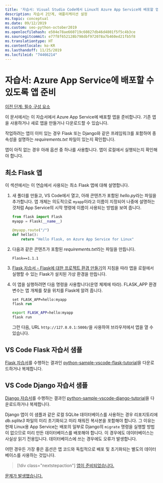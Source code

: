 ```yaml
---
title: '자습서: Visual Studio Code에서 Linux의 Azure App Service에 배포할 앱 준비'
description: 자습서 2단계, 애플리케이션 설정
ms.topic: conceptual
ms.date: 09/12/2019
ms.custom: seo-python-october2019
ms.openlocfilehash: e504e78ae660719c60827db46d4801f5f5c4b3ce
ms.sourcegitcommit: e77f8f652128b798dbf972078a7b460ed21fb5f8
ms.translationtype: HT
ms.contentlocale: ko-KR
ms.lasthandoff: 11/25/2019
ms.locfileid: "74466214"
---
```

# <a name="tutorial-prepare-your-app-for-deployment-to-azure-app-service"></a>자습서: Azure App Service에 배포할 수 있도록 앱 준비

[이전 단계: 필수 구성 요소](tutorial-deploy-app-service-on-linux-01.md)

이 문서에서는 이 자습서에서 Azure App Service에 배포할 앱을 준비합니다. 기존 앱을 사용하거나 새로 앱을 만들거나 다운로드할 수 있습니다.

작업하려는 앱이 이미 있는 경우 Flask 또는 Django와 같은 프레임워크를 포함하여 종속성을 설명하는 *requirements.txt* 파일이 있는지 확인합니다.

앱이 아직 없는 경우 아래 옵션 중 하나를 사용합니다. 앱이 로컬에서 실행되는지 확인해야 합니다.

## <a name="minimal-flask-app"></a>최소 Flask 앱

이 섹션에서는 이 연습에서 사용되는 최소 Flask 앱에 대해 설명합니다.

1. 새 폴더를 만들고, VS Code에서 열고, 아래 콘텐츠가 포함된 *hello.py*라는 파일을 추가합니다. 앱 개체는 의도적으로 `myapp`이라고 이름이 지정되어 나중에 설명하는 것처럼 App Service의 시작 명령에 이름이 사용되는 방법을 보여 줍니다.

    ```python
    from flask import Flask
    myapp = Flask(__name__)

    @myapp.route("/")
    def hello():
        return "Hello Flask, on Azure App Service for Linux"
    ```

1. 다음과 같은 콘텐츠가 포함된 *requirements.txt*라는 파일을 만듭니다.

    ```text
    Flask==1.1.1
    ```

1. [Flask 자습서 - Flask에 대한 프로젝트 환경 만들기](https://code.visualstudio.com/docs/python/tutorial-flask#create-a-project-environment-for-flask)의 지침을 따라 앱을 로컬에서 실행할 수 있는 Flask가 설치된 가상 환경을 만듭니다.

1. 이 앱을 실행하려면 다음 명령을 사용합니다(운영 체제에 따라). FLASK_APP 환경 변수는 앱 개체를 찾을 위치를 Flask에 알려 줍니다.

    ```ps
    set FLASK_APP=hello:myapp
    flask run
    ```

    ```bash
    export FLASK_APP=hello:myapp
    flask run
    ```

    그런 다음, URL `http://127.0.0.1:5000/`을 사용하여 브라우저에서 앱을 열 수 있습니다.

## <a name="vs-code-flask-tutorial-sample"></a>VS Code Flask 자습서 샘플

[Flask 자습서](https://code.visualstudio.com/docs/python/tutorial-flask)를 수행하는 결과인 [python-sample-vscode-flask-tutorial](https://github.com/Microsoft/python-sample-vscode-flask-tutorial)을 다운로드하거나 복제합니다.

## <a name="vs-code-django-tutorial-sample"></a>VS Code Django 자습서 샘플

[Django 자습서](https://code.visualstudio.com/docs/python/tutorial-django)를 수행하는 결과인 [python-sample-vscode-django-tutorial](https://github.com/Microsoft/python-sample-vscode-django-tutorial)을 다운로드하거나 복제합니다.

Django 앱이 이 샘플과 같은 로컬 SQLite 데이터베이스를 사용하는 경우 리포지토리에 *db.sqlite3* 파일의 미리 초기화되고 미리 채워진 복사본을 포함해야 합니다. 그 이유는 현재 Linux용 App Service는 배포의 일부로 Django의 `migrate` 명령을 실행할 방법이 없으므로 미리 만든 데이터베이스를 배포해야 합니다. 이 경우에도 데이터베이스는 사실상 읽기 전용입니다. 데이터베이스에 쓰는 경우에도 오류가 발생합니다.

어떤 경우든 가장 좋은 옵션은 앱 코드와 독립적으로 배포 및 초기화되는 별도의 데이터베이스를 사용하는 것입니다.

> [!div class="nextstepaction"]
> [앱이 준비되었습니다.](tutorial-deploy-app-service-on-linux-03.md)

[문제가 발생했습니다.](https://www.research.net/r/PWZWZ52?tutorial=vscode-appservice-python&step=02-prepare-app)
